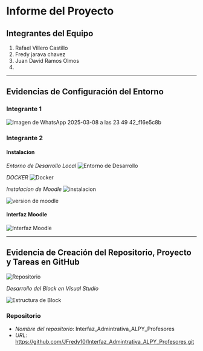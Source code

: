 # Informe del Proyecto

## Integrantes del Equipo

1. Rafael Villero Castillo 
2. Fredy jarava chavez
3. Juan David Ramos Olmos
4. 

---

## Evidencias de Configuración del Entorno

### Integrante 1
![Imagen de WhatsApp 2025-03-08 a las 23 49 42_f16e5c8b](https://github.com/user-attachments/assets/963def93-a13d-444f-be65-f0f5ffb05b4d)


### Integrante 2

#### Instalacion

*Entorno de Desarrollo Local*
![Entorno de Desarrollo](https://github.com/user-attachments/assets/9cfbc23e-e8f2-4d86-87b6-7a9fda1371e5)

*DOCKER*
![Docker](https://github.com/user-attachments/assets/5e2d657f-6bb6-42a9-b085-51292f01e058)

*Instalacion de Moodle*
![instalacion](https://github.com/user-attachments/assets/99a9eb12-b697-4a06-b945-9a2f1ad52091)


![version de moodle](https://github.com/user-attachments/assets/0cc5c0ef-913a-48f6-b0fa-cc2be77e95b4)



#### Interfaz Moodle
![Interfaz Moodle](https://github.com/user-attachments/assets/80b23780-8bd1-4374-83a3-735f0ad7e5f5)



---

## Evidencia de Creación del Repositorio, Proyecto y Tareas en GitHub

![Repositorio](https://github.com/user-attachments/assets/264dfd7a-e1c8-4813-bb4a-226b3de9a0d3)

*Desarrollo del Block en Visual Studio*

![Estructura de Block](https://github.com/user-attachments/assets/2573f1c9-ed6a-47f4-9462-84dea333d459)

### Repositorio
- *Nombre del repositorio*: Interfaz_Admintrativa_ALPY_Profesores
- *URL*: https://github.com/JFredy10/Interfaz_Admintrativa_ALPY_Profesores.git


